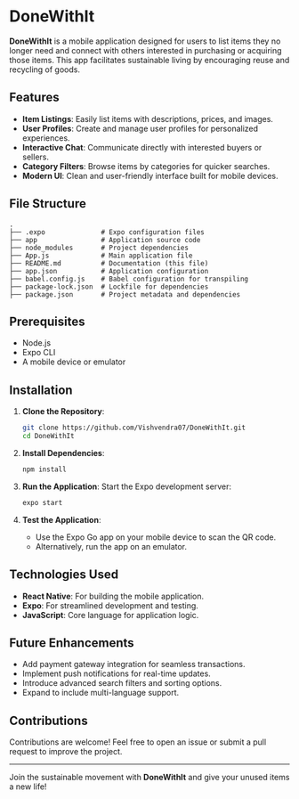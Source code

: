 # DoneWithIt

**DoneWithIt** is a mobile application designed for users to list items they no longer need and connect with others interested in purchasing or acquiring those items. This app facilitates sustainable living by encouraging reuse and recycling of goods.

## Features

- **Item Listings**: Easily list items with descriptions, prices, and images.
- **User Profiles**: Create and manage user profiles for personalized experiences.
- **Interactive Chat**: Communicate directly with interested buyers or sellers.
- **Category Filters**: Browse items by categories for quicker searches.
- **Modern UI**: Clean and user-friendly interface built for mobile devices.

## File Structure

```
.
├── .expo              # Expo configuration files
├── app                # Application source code
├── node_modules       # Project dependencies
├── App.js             # Main application file
├── README.md          # Documentation (this file)
├── app.json           # Application configuration
├── babel.config.js    # Babel configuration for transpiling
├── package-lock.json  # Lockfile for dependencies
├── package.json       # Project metadata and dependencies
```

## Prerequisites

- Node.js
- Expo CLI
- A mobile device or emulator

## Installation

1. **Clone the Repository**:
   ```bash
   git clone https://github.com/Vishvendra07/DoneWithIt.git
   cd DoneWithIt
   ```

2. **Install Dependencies**:
   ```bash
   npm install
   ```

3. **Run the Application**:
   Start the Expo development server:
   ```bash
   expo start
   ```

4. **Test the Application**:
   - Use the Expo Go app on your mobile device to scan the QR code.
   - Alternatively, run the app on an emulator.

## Technologies Used

- **React Native**: For building the mobile application.
- **Expo**: For streamlined development and testing.
- **JavaScript**: Core language for application logic.

## Future Enhancements

- Add payment gateway integration for seamless transactions.
- Implement push notifications for real-time updates.
- Introduce advanced search filters and sorting options.
- Expand to include multi-language support.

## Contributions

Contributions are welcome! Feel free to open an issue or submit a pull request to improve the project.

---

Join the sustainable movement with **DoneWithIt** and give your unused items a new life!
